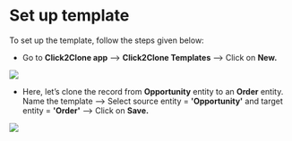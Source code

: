 # Set up template

To set up the template, follow the steps given below:

* Go to **Click2Clone app** --> **Click2Clone Templates** --> Click on **New.**

![](<../../../.gitbook/assets/Temp\_1 (3).png>)

* Here, let’s clone the record from **Opportunity** entity to an **Order** entity. Name the template --> Select source entity = **'Opportunity'** and target entity = **'Order'** --> Click on **Save.**

![](<../../../.gitbook/assets/C2C temp\_1 - Copy.png>)


